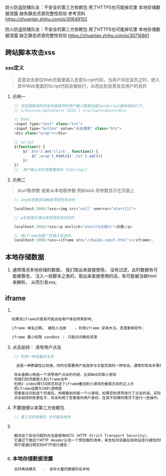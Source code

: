 


防火防盗防猪队友：不安全的第三方依赖包
用了HTTPS也可能掉坑里
本地存储数据泄露
缺失静态资源完整性校验
参考资料
https://zhuanlan.zhihu.com/p/30649102

防火防盗防猪队友：不安全的第三方依赖包
用了HTTPS也可能掉坑里
本地存储数据泄露
缺乏静态资源完整性校验
https://zhuanlan.zhihu.com/p/30716861

## 跨站脚本攻击xss

### xss定义

> 恶意攻击者往Web页面里插入恶意Script代码，当用户浏览该页之时，嵌入其中Web里面的Script代码会被执行，从而达到恶意攻击用户的目的

1. 示例一

```js
    // 浏览器错误的将攻击者提供的用户输入数据当做JavaScript脚本给执行了。 
    // </div><script>alert('2222') </script><div></div>

    // html
    <input type="text" class="txt"> 
    <input type="button" value="点击搜索" class="btn">
    <div class="wrap"></div>
```

```js
    // script
    $(function() {
        $('.btn').on('click', function() {
            $('.wrap').html($('.txt').val())
        })
    })
    //  用户输入的东西需要转码 toString()
```

2. 示例二

> 从url取参数 或者从本地取参数 例如wkb  将参数显示在页面上

```js
    // img标签是自动触发而受到攻击的

    localhost:3000/?xss=<img src="null" onerror="alert(1)">

```

```js
    // p标签是引诱出发而受到攻击的的

    localhost:3000/?xss=<p onclick="alert(%点我%)">点我</p>

```

```js
    // 而iframe则是广告植入攻击的。
    localhost:3000/?xss=<iframe src="//baidu.com/t.html"></iframe>;

```

## 本地存储数据

1. 通常情况本地存储的数据， 我们取出来直接使用， 没有过滤，此时数据有可能被篡改， 注入一些脚本之类的，取出来直接使用的话，有可能被当做html来解析， 从而引发xss;


## iframe

1. 
```js
   如果说iframe只是有可能会给用户体验带来影响;

   iframe 域名过期， 被别人注册    ，利用iframe 安装木马、恶意勒索软件;

   iframe 最小权限 sandbox ； 只能访问静态资源   
```

3. 点击劫持： 诱导用户点击

```js
    // 利用一种层叠的关系
    
     这是一种欺骗性比较强，同时也需要用户高度参与才能完成的一种攻击。通常的攻击步骤是这样的：

    攻击者精心构造一个诱导用户点击的内容，比如Web页面小游戏
    将我们的页面放入到iframe当中
    利用z-index等CSS样式将这个iframe叠加到小游戏的垂直方向的正上方
    把iframe设置为100%透明度
    受害者访问到这个页面后，肉眼看到的是一个小游戏，如果受到诱导进行了点击的话，实际上点击到的却是iframe中的我们的页面
    点击劫持的危害在于，攻击利用了受害者的用户身份，在其不知情的情况下进行一些操作。如果只是迫使用户关注某个微博账号的话，看上去仿佛还可以承受，但是如果是删除某个重要文件记录，或者窃取敏感信息，那么造成的危害可就难以承受了。

```

4. 不要随便以来第三方依赖包

```js
    // 第三方的依赖包 也可能别劫持

```

5. 

```js
    解决这个安全问题的办法是使用HSTS（HTTP Strict Transport Security），
    它通过下面这个HTTP Header以及一个预加载的清单，来告知浏览器在和网站进行通信的时候强制性的使用HTTPS，
    而不是通过明文的HTTP进行通信：

```

6. ### 本地存储数据泄露

```js
    支持离线模式   :  会将大量的数据存在本地

```

